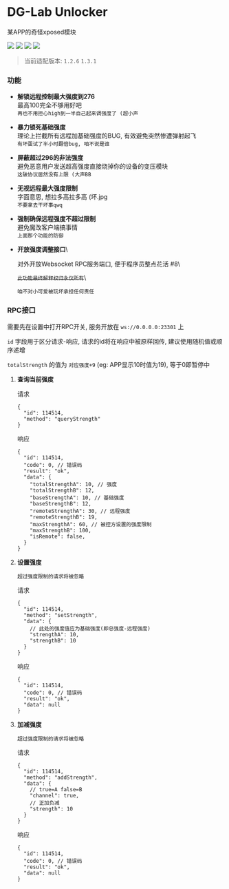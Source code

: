 # DG-Lab Unlocker
某APP的奇怪xposed模块

![](https://img.shields.io/github/license/SakuraKoi/DgLabUnlocker?style=for-the-badge) ![](https://img.shields.io/github/languages/top/SakuraKoi/DgLabUnlocker?style=for-the-badge) ![](https://img.shields.io/github/downloads/SakuraKoi/DgLabUnlocker/total?style=for-the-badge) ![](https://img.shields.io/github/v/release/SakuraKoi/DgLabUnlocker?style=for-the-badge)

> 当前适配版本: `1.2.6` `1.3.1`

### 功能

- **解锁远程控制最大强度到276**\
最高100完全不够用好吧\
`再也不用担心high到一半自己起来调强度了 (超小声`

- **暴力锁死基础强度**\
理论上拦截所有远程加基础强度的BUG, 有效避免突然惨遭弹射起飞\
`有坏蛋试了半小时翻倍bug, 咱不说是谁`

- **屏蔽超过296的非法强度** \
避免恶意用户发送超高强度直接烧掉你的设备的变压模块\
`这破协议居然没有上限 (大声BB`

- **无视远程最大强度限制**\
字面意思, 想拉多高拉多高 (坏.jpg\
`不要拿去干坏事qwq`

- **强制确保远程强度不超过限制** \
  避免魔改客户端搞事情\
  `上面那个功能的防御`

- **开放强度调整接口**\

  对外开放Websocket RPC服务端口, 便于程序员整点花活 #8\

  <strike>`此功能最终解释权归永仪所有`</strike>\

  `咱不对小可爱被玩坏承担任何责任`



### RPC接口

需要先在设置中打开RPC开关, 服务开放在 `ws://0.0.0.0:23301` 上

`id` 字段用于区分请求-响应, 请求的id将在响应中被原样回传, 建议使用随机值或顺序递增

`totalStrength` 的值为 `对应强度+9` (eg: APP显示10时值为19), 等于0即暂停中

1. **查询当前强度**

   请求

   ````
   {
     "id": 114514,
     "method": "queryStrength"
   }
   ````

   响应

   ```
   {
     "id": 114514,
     "code": 0, // 错误码
     "result": "ok",
     "data": {
       "totalStrengthA": 10, // 强度
       "totalStrengthB": 12,
       "baseStrengthA": 10, // 基础强度
       "baseStrengthB": 12,
       "remoteStrengthA": 30, // 远程强度
       "remoteStrengthB": 19,
       "maxStrengthA": 60, // 被控方设置的强度限制
       "maxStrengthB": 100,
       "isRemote": false,
     }
   }
   ```

2. **设置强度**

   `超过强度限制的请求将被忽略`

   请求

   ```
   {
     "id": 114514,
     "method": "setStrength",
     "data": {
       // 此处的强度值应为基础强度(即总强度-远程强度)
       "strengthA": 10,
       "strengthB": 10
     }
   }
   ```

   响应

   ```
   {
     "id": 114514,
     "code": 0, // 错误码
     "result": "ok",
     "data": null
   }
   ```

3. **加减强度**

   `超过强度限制的请求将被忽略`

   请求

   ```
   {
     "id": 114514,
     "method": "addStrength",
     "data": {
       // true=A false=B
       "channel": true, 
       // 正加负减
       "strength": 10
     }
   }
   ```

   响应

   ```
   {
     "id": 114514,
     "code": 0, // 错误码
     "result": "ok",
     "data": null
   }
   ```

